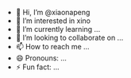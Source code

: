 - 👋 Hi, I’m @xiaonapeng
- 👀 I’m interested in xino
- 🌱 I’m currently learning ...
- 💞️ I’m looking to collaborate on ...
- 📫 How to reach me ...
- 😄 Pronouns: ...
- ⚡ Fun fact: ...

<!---
xiaonapeng/xiaonapeng is a ✨ special ✨ repository because its `README.md` (this file) appears on your GitHub profile.
You can click the Preview link to take a look at your changes.
--->
